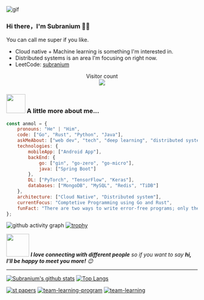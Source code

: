 ![gif](https://github.com/SuperSupeng/SuperSupeng/blob/master/about.gif)

### Hi there，I'm Subranium 🙋‍♂️
You can call me super if you like.

- Cloud native + Machine learning is something I'm interested in.
- Distributed systems is an area I'm focusing on right now.
- LeetCode: [subranium](https://leetcode-cn.com/u/superssssss/)

<p align="center"> 
  Visitor count<br>
  <img src="https://profile-counter.glitch.me/SuperSupeng/count.svg" />
</p>

### <img src="https://media.giphy.com/media/VgCDAzcKvsR6OM0uWg/giphy.gif" width="50"> A little more about me...  

```javascript
const anmol = {
    pronouns: "He" | "Him",
    code: ["Go", "Rust", "Python", "Java"],
    askMeAbout: ["web dev", "tech", "deep learning", "distributed system", "Micro service"],
    technologies: {
        mobileApp: ["Android App"],
        backEnd: {
            go: ["gin", "go-zero", "go-micro"],
            java: ["Spring Boot"]
        },
        DL: ["PyTorch", "TensorFlow", "Keras"],
        databases: ["MongoDB", "MySQL", "Redis", "TiDB"]
    },
    architecture: ["Cloud Native", "Distributed system"],
    currentFocus: "Comptetive Programming using Go and Rust",
    funFact: "There are two ways to write error-free programs; only the third one works"
};
```

![github activity graph](https://activity-graph.herokuapp.com/graph?username=SuperSupeng&theme=rogue)
[![trophy](https://github-profile-trophy.vercel.app/?username=SuperSupeng)](https://github.com/ryo-ma/github-profile-trophy)

<img src="https://media.giphy.com/media/LnQjpWaON8nhr21vNW/giphy.gif" width="60"> <em><b>I love connecting with different people</b> so if you want to say <b>hi, I'll be happy to meet you more!</b> 😊</em>

---

[![Subranium's github stats](https://github-readme-stats.vercel.app/api?username=SuperSupeng&show_icons=true&theme=merko)](https://github.com/anuraghazra/github-readme-stats) [![Top Langs](https://github-readme-stats.vercel.app/api/top-langs/?username=SuperSupeng&layout=compact&theme=merko)](https://github.com/anuraghazra/github-readme-stats)


[![st papers](https://github-readme-stats.vercel.app/api/pin/?username=Knowledge-Precipitation-Tribe&repo=Spatio-Temporal-papers&theme=merko)](https://github.com/Knowledge-Precipitation-Tribe/Spatio-Temporal-papers)
[![team-learning-program](https://github-readme-stats.vercel.app/api/pin/?username=datawhalechina&repo=team-learning-program&theme=merko)](https://github.com/datawhalechina/team-learning-program)
[![team-learning](https://github-readme-stats.vercel.app/api/pin/?username=datawhalechina&repo=team-learning&theme=merko)](https://github.com/datawhalechina/team-learning)
